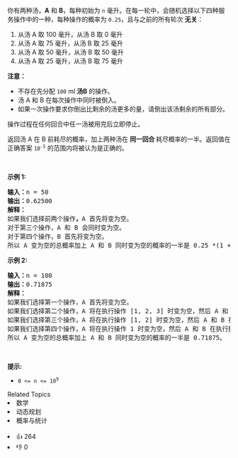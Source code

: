 <p>你有两种汤，<strong>A</strong> 和 <strong>B</strong>，每种初始为 <code>n</code>&nbsp;毫升。在每一轮中，会随机选择以下四种服务操作中的一种，每种操作的概率为 <code>0.25</code>，且与之前的所有轮次 <strong>无关</strong>：</p>

<ol> 
 <li>从汤 A 取 100 毫升，从汤 B 取 0 毫升</li> 
 <li>从汤 A 取 75 毫升，从汤 B 取 25 毫升</li> 
 <li>从汤 A 取 50 毫升，从汤 B 取 50 毫升</li> 
 <li>从汤 A 取 25 毫升，从汤 B 取 75 毫升</li> 
</ol>

<p><strong>注意：</strong></p>

<ul> 
 <li>不存在先分配 <code>100</code> ml <strong>汤B</strong> 的操作。</li> 
 <li>汤 A 和 B 在每次操作中同时被倒入。</li> 
 <li>如果一次操作要求你倒出比剩余的汤更多的量，请倒出该汤剩余的所有部分。</li> 
</ul>

<p>操作过程在任何回合中任一汤被用完后立即停止。</p>

<p>返回汤 A 在 B 前耗尽的概率，加上两种汤在 <strong>同一回合&nbsp;</strong>耗尽概率的一半。返回值在正确答案&nbsp;<code>10<sup>-5</sup></code>&nbsp;的范围内将被认为是正确的。</p>

<p>&nbsp;</p>

<p><strong>示例 1:</strong></p>

<pre>
<strong>输入：</strong>n = 50
<strong>输出：</strong>0.62500
<strong>解释：
</strong>如果我们选择前两个操作<strong>，</strong>A 首先将变为空。
对于第三个操作，A 和 B 会同时变为空。
对于第四个操作，B 首先将变为空。<strong>
</strong>所以 A 变为空的总概率加上 A 和 B 同时变为空的概率的一半是 0.25 *(1 + 1 + 0.5 + 0)= 0.625。
</pre>

<p><strong>示例 2:</strong></p>

<pre>
<strong>输入：</strong>n = 100
<strong>输出：</strong>0.71875
<strong>解释：</strong>
如果我们选择第一个操作，A 首先将变为空。
如果我们选择第二个操作，A 将在执行操作 [1, 2, 3] 时变为空，然后 A 和 B 在执行操作 4 时同时变空。
如果我们选择第三个操作，A 将在执行操作 [1, 2] 时变为空，然后 A 和 B 在执行操作 3 时同时变空。
如果我们选择第四个操作，A 将在执行操作 1 时变为空，然后 A 和 B 在执行操作 2 时同时变空。
所以 A 变为空的总概率加上 A 和 B 同时变为空的概率的一半是 0.71875。
</pre>

<p>&nbsp;</p>

<p><strong>提示:</strong></p>

<ul> 
 <li><code>0 &lt;= n &lt;= 10<sup>9</sup></code></li> 
</ul>

<div><div>Related Topics</div><div><li>数学</li><li>动态规划</li><li>概率与统计</li></div></div><br><div><li>👍 264</li><li>👎 0</li></div>